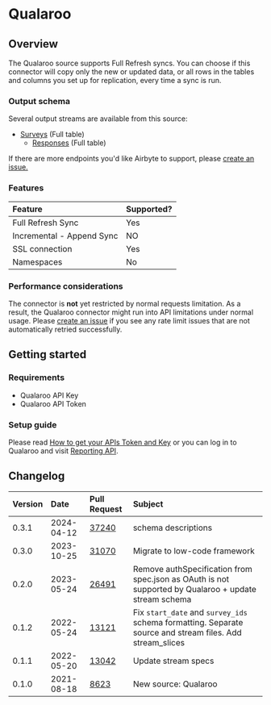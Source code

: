 # Qualaroo

## Overview

The Qualaroo source supports Full Refresh syncs. You can choose if this connector will copy only the new or updated data, or all rows in the tables and columns you set up for replication, every time a sync is run.

### Output schema

Several output streams are available from this source:

* [Surveys](https://help.qualaroo.com/hc/en-us/articles/201969438-The-REST-Reporting-API) \(Full table\)
  * [Responses](https://help.qualaroo.com/hc/en-us/articles/201969438-The-REST-Reporting-API) \(Full table\)

If there are more endpoints you'd like Airbyte to support, please [create an issue.](https://github.com/airbytehq/airbyte/issues/new/choose)

### Features

| Feature | Supported? |
| :--- | :--- |
| Full Refresh Sync | Yes |
| Incremental - Append Sync | NO |
| SSL connection | Yes |
| Namespaces | No |

### Performance considerations

The connector is **not** yet restricted by normal requests limitation. As a result, the Qualaroo connector might run into API limitations under normal usage. Please [create an issue](https://github.com/airbytehq/airbyte/issues) if you see any rate limit issues that are not automatically retried successfully.

## Getting started

### Requirements

* Qualaroo API Key
* Qualaroo API Token

### Setup guide
<!-- markdown-link-check-disable-next-line -->
Please read [How to get your APIs Token and Key](https://help.qualaroo.com/hc/en-us/articles/201969438-The-REST-Reporting-API) or you can log in to Qualaroo and visit [Reporting API](https://app.qualaroo.com/account).

## Changelog

| Version | Date       | Pull Request                                             | Subject                                                                                                  |
|:--------|:-----------|:---------------------------------------------------------|:---------------------------------------------------------------------------------------------------------|
| 0.3.1 | 2024-04-12 | [37240](https://github.com/airbytehq/airbyte/pull/37240) | schema descriptions |
| 0.3.0   | 2023-10-25 | [31070](https://github.com/airbytehq/airbyte/pull/31070) | Migrate to low-code framework |
| 0.2.0   | 2023-05-24 | [26491](https://github.com/airbytehq/airbyte/pull/26491) | Remove authSpecification from spec.json as OAuth is not supported by Qualaroo + update stream schema     |
| 0.1.2   | 2022-05-24 | [13121](https://github.com/airbytehq/airbyte/pull/13121) | Fix `start_date` and `survey_ids` schema formatting. Separate source and stream files. Add stream_slices |
| 0.1.1   | 2022-05-20 | [13042](https://github.com/airbytehq/airbyte/pull/13042) | Update stream specs                                                                                      |
| 0.1.0   | 2021-08-18 | [8623](https://github.com/airbytehq/airbyte/pull/8623)   | New source: Qualaroo                                                                                     |

